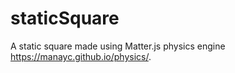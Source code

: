 # staticSquare
A static square made using Matter.js physics engine
 https://manayc.github.io/physics/.
